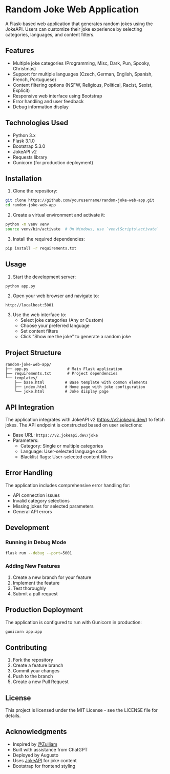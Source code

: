 # Random Joke Web Application

A Flask-based web application that generates random jokes using the JokeAPI. Users can customize their joke experience by selecting categories, languages, and content filters.

## Features

- Multiple joke categories (Programming, Misc, Dark, Pun, Spooky, Christmas)
- Support for multiple languages (Czech, German, English, Spanish, French, Portuguese)
- Content filtering options (NSFW, Religious, Political, Racist, Sexist, Explicit)
- Responsive web interface using Bootstrap
- Error handling and user feedback
- Debug information display

## Technologies Used

- Python 3.x
- Flask 3.1.0
- Bootstrap 5.3.0
- JokeAPI v2
- Requests library
- Gunicorn (for production deployment)

## Installation

1. Clone the repository:
```bash
git clone https://github.com/yourusername/random-joke-web-app.git
cd random-joke-web-app
```

2. Create a virtual environment and activate it:
```bash
python -m venv venv
source venv/bin/activate  # On Windows, use `venv\Scripts\activate`
```

3. Install the required dependencies:
```bash
pip install -r requirements.txt
```

## Usage

1. Start the development server:
```bash
python app.py
```

2. Open your web browser and navigate to:
```
http://localhost:5001
```

3. Use the web interface to:
   - Select joke categories (Any or Custom)
   - Choose your preferred language
   - Set content filters
   - Click "Show me the joke" to generate a random joke

## Project Structure

```
random-joke-web-app/
├── app.py                 # Main Flask application
├── requirements.txt       # Project dependencies
└── templates/
    ├── base.html         # Base template with common elements
    ├── index.html        # Home page with joke configuration
    └── joke.html         # Joke display page
```

## API Integration

The application integrates with JokeAPI v2 (https://v2.jokeapi.dev/) to fetch jokes. The API endpoint is constructed based on user selections:

- Base URL: `https://v2.jokeapi.dev/joke`
- Parameters:
  - Category: Single or multiple categories
  - Language: User-selected language code
  - Blacklist flags: User-selected content filters

## Error Handling

The application includes comprehensive error handling for:
- API connection issues
- Invalid category selections
- Missing jokes for selected parameters
- General API errors

## Development

### Running in Debug Mode

```bash
flask run --debug --port=5001
```

### Adding New Features

1. Create a new branch for your feature
2. Implement the feature
3. Test thoroughly
4. Submit a pull request

## Production Deployment

The application is configured to run with Gunicorn in production:

```bash
gunicorn app:app
```

## Contributing

1. Fork the repository
2. Create a feature branch
3. Commit your changes
4. Push to the branch
5. Create a new Pull Request

## License

This project is licensed under the MIT License - see the LICENSE file for details.

## Acknowledgments

- Inspired by [@Zuiliam](https://github.com/pedrow28)
- Built with assistance from ChatGPT
- Deployed by Augusto
- Uses [JokeAPI](https://v2.jokeapi.dev/) for joke content
- Bootstrap for frontend styling